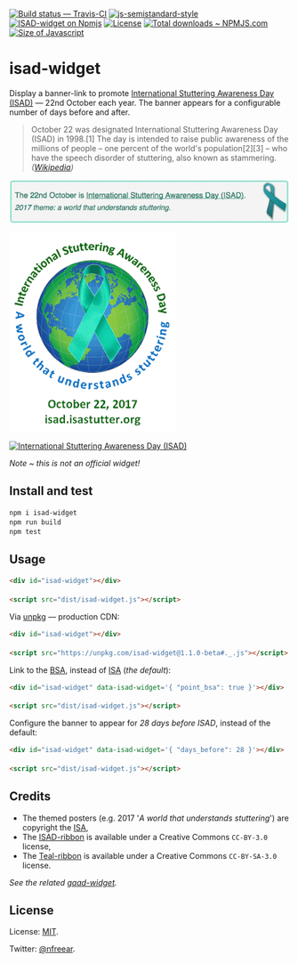 [![Build status — Travis-CI][travis-icon]][travis]
[![js-semistandard-style][semi-icon]][semi]
[![ISAD-widget on Npmjs][npm-icon]][npm]
[![License][license-icon]][mit]
[![Total downloads ~ NPMJS.com][downl-icon]][npm]
[![Size of Javascript][size-icon]][build]
<!--[![vulnerabilities][snyk-icon]][snyk]-->

# isad-widget

Display a banner-link to promote [International Stuttering Awareness Day (ISAD)][isad]
— 22nd October each year. The banner appears for a configurable number of days before and after.

> October 22 was designated International Stuttering Awareness Day (ISAD) in 1998.[1]
> The day is intended to raise public awareness of the millions of people
> – one percent of the world's population[2][3] –
> who have the speech disorder of stuttering, also known as stammering. _([Wikipedia][wiki-isad])_

[![International Stuttering Awareness Day (ISAD)][widget-img]][isad]

[![International Stuttering Awareness Day (ISAD)][isad-2017-sm]][isad]

[![International Stuttering Awareness Day (ISAD)][isad-image]][isad]

_Note ~ this is not an official widget!_

## Install and test

```sh
npm i isad-widget
npm run build
npm test
```

## Usage

```html
<div id="isad-widget"></div>

<script src="dist/isad-widget.js"></script>
```

Via [unpkg][] — production CDN:

```html
<div id="isad-widget"></div>

<script src="https://unpkg.com/isad-widget@1.1.0-beta#._.js"></script>
```

Link to the [BSA][bsa-isad], instead of [ISA][isad] (_the default_):

```html
<div id="isad-widget" data-isad-widget='{ "point_bsa": true }'></div>

<script src="dist/isad-widget.js"></script>
```

Configure the banner to appear for _28 days before ISAD_, instead of the default:

```html
<div id="isad-widget" data-isad-widget='{ "days_before": 28 }'></div>

<script src="dist/isad-widget.js"></script>
```

## Credits

* The themed posters (e.g. 2017 '_A world that understands stuttering_') are copyright the [ISA][],
* The [ISAD-ribbon][] is available under a Creative Commons `CC-BY-3.0` license,
* The [Teal-ribbon][] is available under a Creative Commons `CC-BY-SA-3.0` license.

_See the related [gaad-widget][]._

## License

License: [MIT][].

Twitter: [@nfreear][].


[ISAD]: http://isastutter.org/what-we-do/isad?utm_source=github&utm_campaign=isad-widget
[ISA]: http://www.isastutter.org/ "© 1998-2017 - International Stuttering Association"
[isad-conf]: http://isad.isastutter.org/isad/
[isad-2017-img]: http://isad.isastutter.org/wp-content/uploads/2017/06/ISAD2017.gif
[isad-2017-sm]: https://raw.githubusercontent.com/nfreear/isad-widget/master/style/ISAD2017-sm.gif
   "International Stuttering Awareness Day (ISAD) — 2017 campaign poster"
[bsa-isad]: http://www.stammering.org/isad "British Stammering Association (BSA)"
[bsa-isad-2]: http://www.stammering.org/isad.html
[bsa-r]: https://stammering.org/get-involved/help-us-raise-awareness/international-stammering-awareness-day-22nd-october
[bsa-i3]: https://stammering.org/get-involved/help-raise-awareness-and-campaign/using-isad-talk-about-stammering
[wiki-isad]: https://en.wikipedia.org/wiki/International_Stuttering_Awareness_Day
[isad-ribbon]: https://commons.wikimedia.org/wiki/File:Isad_ribbon.gif "License: CC-BY-3.0"
[isad-image]: https://upload.wikimedia.org/wikipedia/commons/b/b9/Isad_ribbon.gif
   "International Stuttering Awareness Day (ISAD) — ribbon"
[Teal-ribbon]: https://commons.wikimedia.org/wiki/File:Teal_ribbon.svg "License: CC-BY-SA-3.0"

[widget-img]: https://raw.githubusercontent.com/nfreear/isad-widget/master/style/isad-widget.jpg
    "International Stuttering Awareness Day (ISAD) — widget"
[@nfreear]: https://twitter.com/nfreear "Twitter: @nfreear"
[gh]: https://github.com/nfreear/isad-widget

[unpkg]: https://unpkg.com/ "unpkg is a fast content delivery network for everything on npm"
[MIT]: https://nfreear.mit-license.org/2017#!-isad-widget
    "MIT License (code) | © Nick Freear, 2017-07-21, 2017-09-01"
[travis]: https://travis-ci.org/nfreear/isad-widget
[travis-icon]: https://api.travis-ci.org/nfreear/isad-widget.svg
    "Build status – Travis-CI (NPM/eslint)"
[semi]: https://github.com/Flet/semistandard
[semi-icon]: https://img.shields.io/badge/code_style-semistandard-brightgreen.svg?style=flat-square
    "Javascript coding style — 'semistandard'"
[npm]: https://npmjs.com/package/isad-widget
[npm-icon]: https://img.shields.io/npm/v/isad-widget.svg
[license-icon]: https://img.shields.io/npm/l/isad-widget.svg

[downl-icon]: https://img.shields.io/npm/dt/isad-widget.svg "Count of total downloads ~NPM"
[size-icon]: https://img.shields.io/github/size/nfreear/isad-widget/dist/isad-widget.js.svg
    "Size of built Javascript, kilo-bytes (kB) ~ on GitHub"
[built-icon]: https://img.shields.io/badge/built_with-browserify-blue.svg
    "Built with Browserify"
[build]: https://github.com/nfreear/isad-widget/tree/3.x/dist
[Browserify]: http://browserify.org/
    "Browserify lets you require('modules') in the browser by bundling your dependencies."
[snyk]: https://snyk.io/test/npm/isad-widget "Vulnerability count ~ via Snyk"
[snyk-icon]: https://snyk.io/test/npm/isad-widget/badge.svg

[gaad-widget]: https://github.com/nfreear/gaad-widget
    "banner-link for Global Accessibility Awareness Day (GAAD)"

[End]: //.
